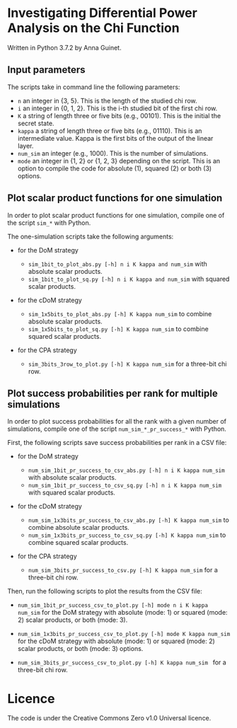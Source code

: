 # Investigating Differential Power Analysis on the Chi Function

Written in Python 3.7.2 by Anna Guinet.

## Input parameters

The scripts take in command line the following parameters:
- ```n``` an integer in {3, 5}. This is the length of the studied chi row.
- ```i``` an integer in {0, 1, 2}. This is the i-th studied bit of the first chi row.
- ```K``` a string of length three or five bits (e.g., 00101). This is the initial the secret state.
- ```kappa``` a string of length three or five bits (e.g., 01110). This is an intermediate value. Kappa is the first bits of the output of the linear layer.
- ```num_sim``` an integer (e.g., 1000). This is the number of simulations.
- ```mode``` an integer in {1, 2} or {1, 2, 3} depending on the script. This is an option to compile the code for absolute (1), squared (2) or both (3) options.

## Plot scalar product functions for one simulation

In order to plot scalar product functions for one simulation, compile one of the script ```sim_*``` with Python.

The one-simulation scripts take the following arguments:
- for the DoM strategy
  - ```sim_1bit_to_plot_abs.py [-h] n i K kappa and num_sim```  with absolute scalar products.
  - ```sim_1bit_to_plot_sq.py [-h] n i K kappa and num_sim```  with squared scalar products.

- for the cDoM strategy
  - ```sim_1x5bits_to_plot_abs.py [-h] K kappa num_sim```  to combine absolute scalar products.
  - ```sim_1x5bits_to_plot_sq.py [-h] K kappa num_sim``` to combine squared scalar products.

- for the CPA strategy
  - ```sim_3bits_3row_to_plot.py [-h] K kappa num_sim``` for a three-bit chi row.

## Plot success probabilities per rank for multiple simulations

In order to plot success probabilities for all the rank with a given number of simulations, compile one of the script ```num_sim_*_pr_success_*``` with Python.

First, the following scripts save success probabilities per rank in a CSV file:
- for the DoM strategy
	- ```num_sim_1bit_pr_success_to_csv_abs.py [-h] n i K kappa num_sim```  with absolute scalar products.
	- ```num_sim_1bit_pr_success_to_csv_sq.py [-h] n i K kappa num_sim```  with squared scalar products.

- for the cDoM strategy
	- ```num_sim_1x3bits_pr_success_to_csv_abs.py [-h] K kappa num_sim```  to combine absolute scalar products.
	- ```num_sim_1x3bits_pr_success_to_csv_sq.py [-h] K kappa num_sim```  to combine squared scalar products.

- for the CPA strategy
	- ```num_sim_3bits_pr_success_to_csv.py [-h] K kappa num_sim```  for a three-bit chi row.

Then, run the following scripts to plot the results from the CSV file:
- ```num_sim_1bit_pr_success_csv_to_plot.py [-h] mode n i K kappa num_sim```  for the DoM strategy with absolute (mode: 1) or squared (mode: 2) scalar products, or both (mode: 3).
- ```num_sim_1x3bits_pr_success_csv_to_plot.py [-h] mode K kappa num_sim```  for the cDoM strategy with absolute (mode: 1) or squared (mode: 2) scalar products, or both (mode: 3) options.

- ```num_sim_3bits_pr_success_csv_to_plot.py [-h] K kappa num_sim ``` for a three-bit chi row.


# Licence

The code is under the Creative Commons Zero v1.0 Universal licence.
